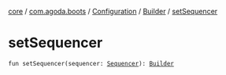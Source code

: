 [core](../../../index.md) / [com.agoda.boots](../../index.md) / [Configuration](../index.md) / [Builder](index.md) / [setSequencer](./set-sequencer.md)

# setSequencer

`fun setSequencer(sequencer: `[`Sequencer`](../../-sequencer/index.md)`): `[`Builder`](index.md)